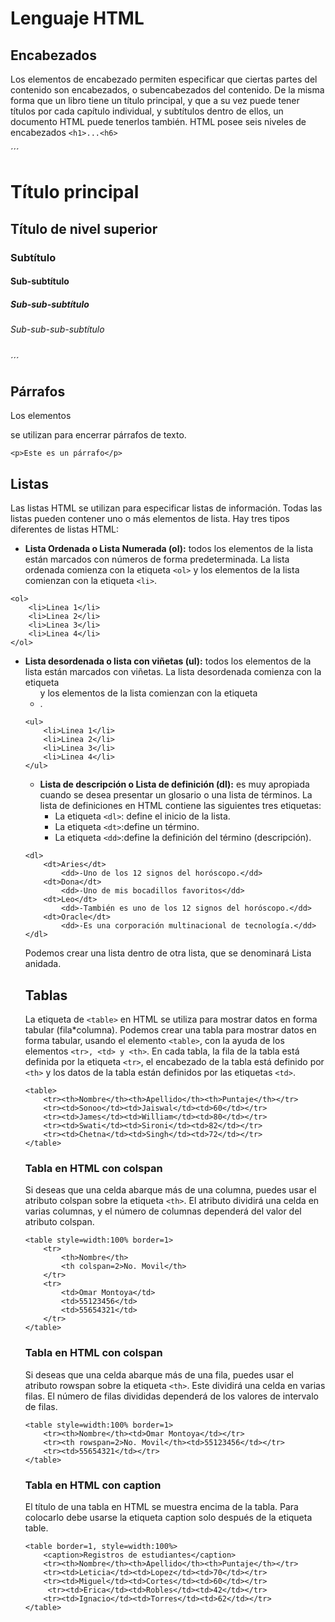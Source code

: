 # Lenguaje HTML

## Encabezados

Los elementos de encabezado permiten especificar que ciertas partes del contenido son encabezados, o subencabezados del contenido. De la misma forma que un libro tiene un título principal, y que a su vez puede tener títulos por cada capítulo individual, y subtítulos dentro de ellos, un documento HTML puede tenerlos también. HTML posee seis niveles de encabezados `<h1>...<h6>`

´´´
<h1>Título principal</h1>
<h2>Título de nivel superior</h2>
<h3>Subtítulo</h3>
<h4>Sub-subtítulo</h4>
<h5>Sub-sub-subtítulo</h5>
<h6>Sub-sub-sub-subtítulo</h6>
´´´

## Párrafos

Los elementos <p> se utilizan para encerrar párrafos de texto.

`<p>Este es un párrafo</p>`

## Listas

Las listas HTML se utilizan para especificar listas de información. Todas las listas pueden contener uno o más elementos de lista. Hay tres tipos diferentes de listas HTML:
- **Lista Ordenada o Lista Numerada (ol):** todos los elementos de la lista están marcados con números de forma predeterminada. La lista ordenada comienza con la etiqueta `<ol>` y los elementos de la lista comienzan con la etiqueta `<li>`.
```
<ol>
    <li>Linea 1</li>
    <li>Linea 2</li>
    <li>Linea 3</li>
    <li>Linea 4</li>
</ol>
```
- **Lista desordenada o lista con viñetas (ul):** todos los elementos de la lista están marcados con viñetas. La lista desordenada comienza con la etiqueta <ul> y los elementos de la lista comienzan con la etiqueta <li>.
```
<ul>
    <li>Linea 1</li>
    <li>Linea 2</li>
    <li>Linea 3</li>
    <li>Linea 4</li>
</ul>
```
- **Lista de descripción o Lista de definición (dl):** es muy apropiada cuando se desea presentar un glosario o una lista de términos. La lista de definiciones en HTML contiene las siguientes tres etiquetas:
    - La etiqueta `<dl>`: define el inicio de la lista.
    - La etiqueta `<dt>`:define un término.
    - La etiqueta `<dd>`:define la definición del término (descripción).
```
<dl>
    <dt>Aries</dt>
        <dd>-Uno de los 12 signos del horóscopo.</dd>
    <dt>Dona</dt>
        <dd>-Uno de mis bocadillos favoritos</dd>
    <dt>Leo</dt>
        <dd>-También es uno de los 12 signos del horóscopo.</dd>
    <dt>Oracle</dt>
        <dd>-Es una corporación multinacional de tecnología.</dd>
</dl>
```
Podemos crear una lista dentro de otra lista, que se denominará Lista anidada.

## Tablas

La etiqueta de `<table>` en HTML se utiliza para mostrar datos en forma tabular (fila*columna). Podemos crear una tabla para mostrar datos en forma tabular, usando el elemento `<table>`, con la ayuda de los elementos `<tr>, <td> y <th>`.
En cada tabla, la fila de la tabla está definida por la etiqueta `<tr>`, el encabezado de la tabla está definido por `<th>` y los datos de la tabla están definidos por las etiquetas `<td>`.

```
<table>
    <tr><th>Nombre</th><th>Apellido</th><th>Puntaje</th></tr>
    <tr><td>Sonoo</td><td>Jaiswal</td><td>60</td></tr>
    <tr><td>James</td><td>William</td><td>80</td></tr>
    <tr><td>Swati</td><td>Sironi</td><td>82</td></tr>
    <tr><td>Chetna</td><td>Singh</td><td>72</td></tr>
</table>
```

### Tabla en HTML con colspan

Si deseas que una celda abarque más de una columna, puedes usar el atributo colspan sobre la etiqueta `<th>`. El atributo dividirá una celda en varias columnas, y el número de columnas dependerá del valor del atributo colspan.

```
<table style=width:100% border=1>
    <tr>
        <th>Nombre</th>
        <th colspan=2>No. Movil</th>
    </tr>
    <tr>
        <td>Omar Montoya</td>
        <td>55123456</td>
        <td>55654321</td>
    </tr>
</table>
```

### Tabla en HTML con colspan

Si deseas que una celda abarque más de una fila, puedes usar el atributo rowspan sobre la etiqueta `<th>`. Este dividirá una celda en varias filas. El número de filas divididas dependerá de los valores de intervalo de filas.
```
<table style=width:100% border=1>
    <tr><th>Nombre</th><td>Omar Montoya</td></tr>
    <tr><th rowspan=2>No. Movil</th><td>55123456</td></tr>
    <tr><td>55654321</td></tr>
</table>
```

### Tabla en HTML con caption

El título de una tabla en HTML se muestra encima de la tabla. Para colocarlo debe usarse la etiqueta caption solo después de la etiqueta table.
```
<table border=1, style=width:100%>
    <caption>Registros de estudiantes</caption>
    <tr><th>Nombre</th><th>Apellido</th><th>Puntaje</th></tr>
    <tr><td>Leticia</td><td>Lopez</td><td>70</td></tr>
    <tr><td>Miguel</td><td>Cortes</td><td>60</td></tr>
     <tr><td>Erica</td><td>Robles</td><td>42</td></tr>
    <tr><td>Ignacio</td><td>Torres</td><td>62</td></tr>
</table>
```